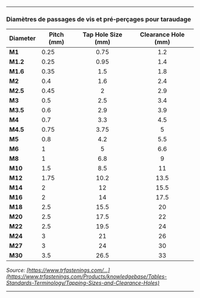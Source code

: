 ***

### Diamètres de passages de vis et pré-perçages pour taraudage

| Diameter 	| Pitch (mm) 	| Tap Hole Size (mm) 	| Clearance Hole (mm) 	|
|----------	|------------	|:------------------:	|:-------------------:	|
| **M1**   	|    0.25    	|        0.75        	|         1.2         	|
| **M1.2** 	|    0.25    	|        0.95        	|         1.4         	|
| **M1.6** 	|    0.35    	|         1.5        	|         1.8         	|
| **M2**   	|     0.4    	|         1.6        	|         2.4         	|
| **M2.5** 	|    0.45    	|          2         	|         2.9         	|
| **M3**   	|     0.5    	|         2.5        	|         3.4         	|
| **M3.5** 	|     0.6    	|         2.9        	|         3.9         	|
| **M4**   	|     0.7    	|         3.3        	|         4.5         	|
| **M4.5** 	|    0.75    	|        3.75        	|          5          	|
| **M5**   	|     0.8    	|         4.2        	|         5.5         	|
| **M6**   	|      1     	|          5         	|         6.6         	|
| **M8**   	|      1     	|         6.8        	|          9          	|
| **M10**  	|     1.5    	|         8.5        	|          11         	|
| **M12**  	|    1.75    	|        10.2        	|         13.5        	|
| **M14**  	|      2     	|         12         	|         15.5        	|
| **M16**  	|      2     	|         14         	|         17.5        	|
| **M18**  	|     2.5    	|        15.5        	|          20         	|
| **M20**  	|     2.5    	|        17.5        	|          22         	|
| **M22**  	|     2.5    	|        19.5        	|          24         	|
| **M24**  	|      3     	|         21         	|          26         	|
| **M27**  	|      3     	|         24         	|          30         	|
| **M30**  	|     3.5    	|        26.5        	|          33         	|

*Source: [https://www.trfastenings.com/...](https://www.trfastenings.com/Products/knowledgebase/Tables-Standards-Terminology/Tapping-Sizes-and-Clearance-Holes)*

***
